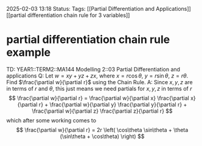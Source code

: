 2025-02-03 13:18
Status: 
Tags: [[Partial Differentiation and Applications]] [[partial differentiation chain rule for 3 variables]]
# partial differentiation chain rule example

TD: YEAR1::TERM2::MA144 Modelling 2::03 Partial Differentiation and applications
Q: Let $w = xy + yz + zx$, where $x = r\cos\theta$, $y = r\sin\theta$, $z = r\theta$.  
Find $\frac{\partial w}{\partial r}$ using the Chain Rule.
A: Since $x,y,z$ are in terms of $r$ and $\theta$, this just means we need partials for $x,y,z$ in terms of $r$ $$
\frac{\partial w}{\partial r} = \frac{\partial w}{\partial x} \frac{\partial x}{\partial r} + \frac{\partial w}{\partial y} \frac{\partial y}{\partial r} + \frac{\partial w}{\partial z} \frac{\partial z}{\partial r}
$$
which after some working comes to $$
\frac{\partial w}{\partial r} = 2r \left( \cos\theta \sin\theta + \theta (\sin\theta + \cos\theta) \right)
$$
<!--ID: 1738589051615-->

